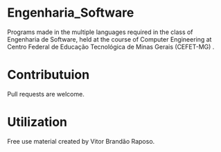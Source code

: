 # Engenharia_Software
Programs made in the multiple languages required in the class of Engenharia de Software, held at the course of Computer Engineering at Centro Federal de Educação Tecnológica de Minas Gerais (CEFET-MG) .

# Contributuion
Pull requests are welcome.

# Utilization
Free use material created by Vitor Brandão Raposo.